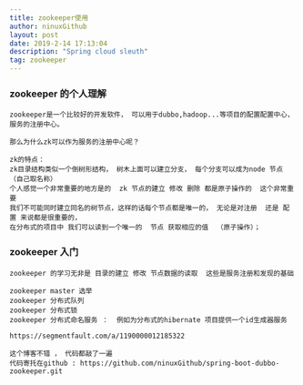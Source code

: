 ```yaml
---
title: zookeeper使用
author: ninuxGithub
layout: post
date: 2019-2-14 17:13:04
description: "Spring cloud sleuth"
tag: zookeeper
---
```



### zookeeper 的个人理解
    
    zookeeper是一个比较好的开发软件， 可以用于dubbo,hadoop...等项目的配置配置中心，服务的注册中心。 
    
    那么为什么zk可以作为服务的注册中心呢？
    
    zk的特点：
    zk目录结构类似一个倒树形结构， 树木上面可以建立分支， 每个分支可以成为node 节点（自己取名称）
    个人感觉一个非常重要的地方是的  zk 节点的建立 修改 删除 都是原子操作的  这个非常重要
    我们不可能同时建立同名的树节点，这样的话每个节点都是唯一的， 无论是对注册  还是 配置 来说都是很重要的，
    在分布式的项目中 我们可以读到一个唯一的  节点 获取相应的值  （原子操作）；



### zookeeper 入门 
    zookeeper 的学习无非是 目录的建立 修改 节点数据的读取  这些是服务注册和发现的基础
    
    zookeeper master 选举
    zookeeper 分布式队列
    zookeeper 分布式锁
    zookeeper 分布式命名服务 ：  例如为分布式的hibernate 项目提供一个id生成器服务
    
    https://segmentfault.com/a/1190000012185322
    
    这个博客不错 ， 代码都敲了一遍 
    代码寄托在github : https://github.com/ninuxGithub/spring-boot-dubbo-zookeeper.git
    
    
    